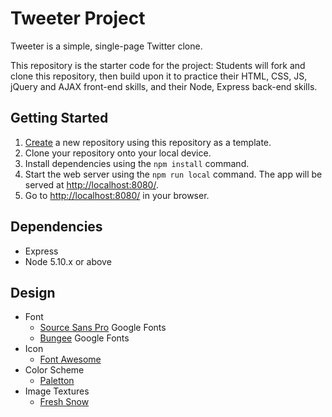 # Tweeter Project

Tweeter is a simple, single-page Twitter clone.

This repository is the starter code for the project: Students will fork and clone this repository, then build upon it to practice their HTML, CSS, JS, jQuery and AJAX front-end skills, and their Node, Express back-end skills.

## Getting Started

1. [Create](https://docs.github.com/en/repositories/creating-and-managing-repositories/creating-a-repository-from-a-template) a new repository using this repository as a template.
2. Clone your repository onto your local device.
3. Install dependencies using the `npm install` command.
4. Start the web server using the `npm run local` command. The app will be served at <http://localhost:8080/>.
5. Go to <http://localhost:8080/> in your browser.

## Dependencies

- Express
- Node 5.10.x or above

## Design

- Font
  - [Source Sans Pro](https://fonts.google.com/specimen/Source+Sans+Pro?query=Source+Sans+Pro) Google Fonts
  - [Bungee](https://fonts.google.com/specimen/Bungee?query=Bungee) Google Fonts
- Icon
  - [Font Awesome](https://fontawesome.com/)
- Color Scheme
  - [Paletton](https://paletton.com/#uid=73P0u0klNtRc9Kdhxz+q+rJt2lt)
- Image Textures
  - [Fresh Snow](https://www.transparenttextures.com/)
